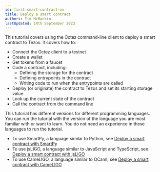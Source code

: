 ```yaml
---
id: first-smart-contract-ov
title: Deploy a smart contract
authors: Tim McMackin
lastUpdated: 14th September 2023
---
```


This tutorial covers using the Octez command-line client to deploy a smart contract to Tezos.
It covers how to:

- Connect the Octez client to a testnet
- Create a wallet
- Get tokens from a faucet
- Code a contract, including:
  - Defining the storage for the contract
  - Defining entrypoints in the contract
  - Writing code to run when the entrypoints are called
- Deploy (or originate) the contract to Tezos and set its starting storage value
- Look up the current state of the contract
- Call the contract from the command line

This tutorial has different versions for different programming languages.
You can run the tutorial with the version of the language you are most familiar with or want to learn.
You do not need an experience in these languages to run the tutorial.

- To use SmartPy, a language similar to Python, see [Deploy a smart contract with SmartPy](./smartpy)
- To use jsLIGO, a language similar to JavaScript and TypeScript, see [Deploy a smart contract with jsLIGO](./jsligo)
- To use CameLIGO, a language similar to OCaml, see [Deploy a smart contract with CameLIGO](./ligo)
